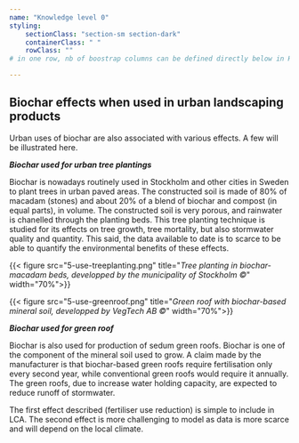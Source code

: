 ```yaml
---
name: "Knowledge level 0"
styling:
    sectionClass: "section-sm section-dark"
    containerClass: " "
    rowClass: ""
# in one row, nb of boostrap columns can be defined directly below in HTML

---
```


## **Biochar effects when used in urban landscaping products**


<div class="col-md-8">

Urban uses of biochar are also associated with various effects. A few will be illustrated here. 
<br />

</div>

<div class="col-md-8">

***Biochar used for urban tree plantings***

Biochar is nowadays routinely used in Stockholm and other cities in Sweden to plant trees in urban paved areas. The constructed soil is made of 80% of macadam (stones) and about 20% of a blend of biochar and compost (in equal parts), in volume. The constructed soil is very porous, and rainwater is chanelled through the planting beds. This tree planting technique is studied for its effects on tree growth, tree mortality, but also stormwater quality and quantity. This said, the data available to date is to scarce to be able to quantify the environmental benefits of these effects.

</div>

<div class="col-md-4 text-center">

{{< figure src="5-use-treeplanting.png" title="*Tree planting in biochar-macadam beds, developped by the municipality of Stockholm &#169;*" width="70%">}}
<br />

</div>

<div class="col-md-4 text-center">

{{< figure src="5-use-greenroof.png" title="*Green roof with biochar-based mineral soil, developped by VegTech AB &#169;*" width="70%">}}

</div>


<div class="col-md-8">

***Biochar used for green roof***

Biochar is also used for production of sedum green roofs. Biochar is one of the component of the mineral soil used to grow. A claim made by the manufacturer is that biochar-based green roofs require fertilisation only every second year, while conventional green roofs would require it annually. The green roofs, due to increase water holding capacity, are expected to reduce runoff of stormwater.

The first effect described (fertiliser use reduction) is simple to include in LCA. The second effect is more challenging to model as data is more scarce and will depend on the local climate.


</div>



